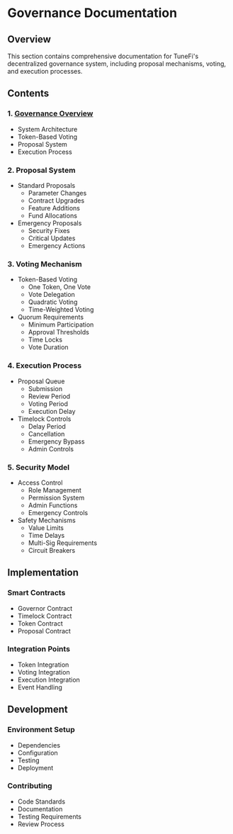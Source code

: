 # Governance Documentation

## Overview
This section contains comprehensive documentation for TuneFi's decentralized governance system, including proposal mechanisms, voting, and execution processes.

## Contents

### 1. [Governance Overview](overview.md)
- System Architecture
- Token-Based Voting
- Proposal System
- Execution Process

### 2. Proposal System
- Standard Proposals
  - Parameter Changes
  - Contract Upgrades
  - Feature Additions
  - Fund Allocations
- Emergency Proposals
  - Security Fixes
  - Critical Updates
  - Emergency Actions

### 3. Voting Mechanism
- Token-Based Voting
  - One Token, One Vote
  - Vote Delegation
  - Quadratic Voting
  - Time-Weighted Voting
- Quorum Requirements
  - Minimum Participation
  - Approval Thresholds
  - Time Locks
  - Vote Duration

### 4. Execution Process
- Proposal Queue
  - Submission
  - Review Period
  - Voting Period
  - Execution Delay
- Timelock Controls
  - Delay Period
  - Cancellation
  - Emergency Bypass
  - Admin Controls

### 5. Security Model
- Access Control
  - Role Management
  - Permission System
  - Admin Functions
  - Emergency Controls
- Safety Mechanisms
  - Value Limits
  - Time Delays
  - Multi-Sig Requirements
  - Circuit Breakers

## Implementation

### Smart Contracts
- Governor Contract
- Timelock Contract
- Token Contract
- Proposal Contract

### Integration Points
- Token Integration
- Voting Integration
- Execution Integration
- Event Handling

## Development

### Environment Setup
- Dependencies
- Configuration
- Testing
- Deployment

### Contributing
- Code Standards
- Documentation
- Testing Requirements
- Review Process 